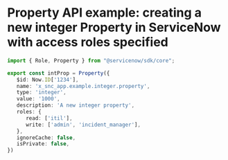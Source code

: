 # Property API example: creating a new integer Property in ServiceNow with access roles specified
```typescript
import { Role, Property } from "@servicenow/sdk/core";

export const intProp = Property({
   $id: Now.ID['1234'],
   name: 'x_snc_app.example.integer.property',
   type: 'integer',
   value: '1000',
   description: 'A new integer property',
   roles: {
      read: ['itil'],
      write: ['admin', 'incident_manager'],
   },
   ignoreCache: false,
   isPrivate: false,
})
```